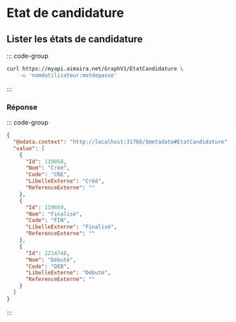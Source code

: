 # Etat de candidature

## Lister les états de candidature

::: code-group

```bash [cURL]
curl https://myapi.aimaira.net/GraphV1/EtatCandidature \
	-u 'nomdutilisateur:motdepasse'
```

:::

### Réponse

::: code-group

```json [JSON]
{
  "@odata.context": "http://localhost:31766/$metadata#EtatCandidature",
  "value": [
    {
      "Id": 119058,
      "Nom": "Créé",
      "Code": "CRE",
      "LibelleExterne": "Créé",
      "ReferenceExterne": ""
    },
    {
      "Id": 119059,
      "Nom": "Finalisé",
      "Code": "FIN",
      "LibelleExterne": "Finalisé",
      "ReferenceExterne": ""
    },
    {
      "Id": 2214748,
      "Nom": "Débuté",
      "Code": "DEB",
      "LibelleExterne": "Débuté",
      "ReferenceExterne": ""
    }
  ]
}
```

:::